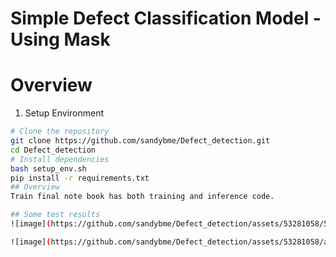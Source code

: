 # Simple Defect Classification Model - Using Mask
# Overview
1. Setup Environment
```bash
# Clone the repository
git clone https://github.com/sandybme/Defect_detection.git
cd Defect_detection
# Install dependencies
bash setup_env.sh
pip install -r requirements.txt
## Overview
Train final note book has both training and inference code.

## Some test results
![image](https://github.com/sandybme/Defect_detection/assets/53281058/56ae5e34-276f-4262-a976-d22657d52d60)

![image](https://github.com/sandybme/Defect_detection/assets/53281058/aa279162-0c8a-495b-babb-9f16c9014381)
